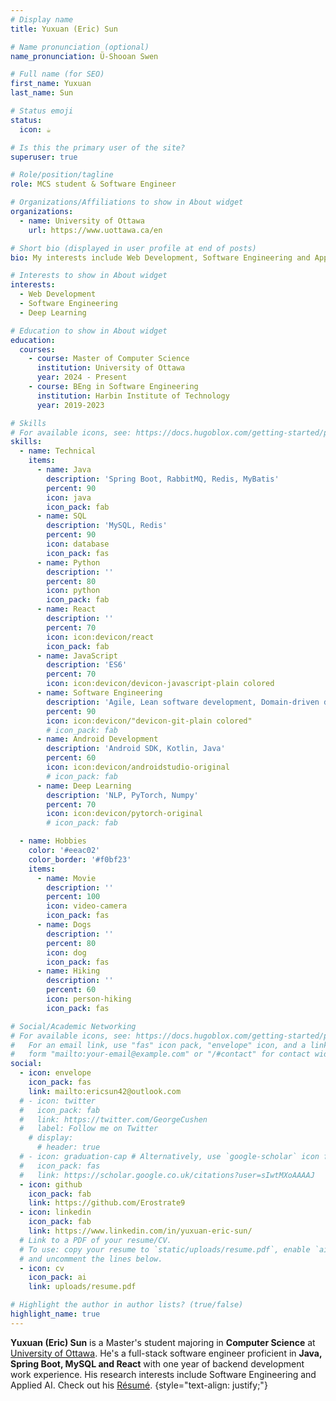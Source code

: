 ```yaml
---
# Display name
title: Yuxuan (Eric) Sun

# Name pronunciation (optional)
name_pronunciation: Ü-Shooan Swen

# Full name (for SEO)
first_name: Yuxuan
last_name: Sun

# Status emoji
status:
  icon: ☕️

# Is this the primary user of the site?
superuser: true

# Role/position/tagline
role: MCS student & Software Engineer

# Organizations/Affiliations to show in About widget
organizations:
  - name: University of Ottawa
    url: https://www.uottawa.ca/en

# Short bio (displayed in user profile at end of posts)
bio: My interests include Web Development, Software Engineering and Applied AI.

# Interests to show in About widget
interests:
  - Web Development
  - Software Engineering
  - Deep Learning

# Education to show in About widget
education:
  courses:
    - course: Master of Computer Science
      institution: University of Ottawa
      year: 2024 - Present
    - course: BEng in Software Engineering
      institution: Harbin Institute of Technology
      year: 2019-2023

# Skills
# For available icons, see: https://docs.hugoblox.com/getting-started/page-builder/#icons
skills:
  - name: Technical
    items:
      - name: Java
        description: 'Spring Boot, RabbitMQ, Redis, MyBatis'
        percent: 90
        icon: java
        icon_pack: fab
      - name: SQL
        description: 'MySQL, Redis'
        percent: 90
        icon: database
        icon_pack: fas
      - name: Python
        description: ''
        percent: 80
        icon: python
        icon_pack: fab
      - name: React
        description: ''
        percent: 70
        icon: icon:devicon/react
        icon_pack: fab
      - name: JavaScript
        description: 'ES6'
        percent: 70
        icon: icon:devicon/devicon-javascript-plain colored
      - name: Software Engineering
        description: 'Agile, Lean software development, Domain-driven design'
        percent: 90
        icon: icon:devicon/"devicon-git-plain colored"
        # icon_pack: fab
      - name: Android Development
        description: 'Android SDK, Kotlin, Java'
        percent: 60
        icon: icon:devicon/androidstudio-original
        # icon_pack: fab
      - name: Deep Learning
        description: 'NLP, PyTorch, Numpy'
        percent: 70
        icon: icon:devicon/pytorch-original
        # icon_pack: fab

  - name: Hobbies
    color: '#eeac02'
    color_border: '#f0bf23'
    items:
      - name: Movie
        description: ''
        percent: 100
        icon: video-camera
        icon_pack: fas
      - name: Dogs
        description: ''
        percent: 80
        icon: dog
        icon_pack: fas
      - name: Hiking
        description: ''
        percent: 60
        icon: person-hiking
        icon_pack: fas

# Social/Academic Networking
# For available icons, see: https://docs.hugoblox.com/getting-started/page-builder/#icons
#   For an email link, use "fas" icon pack, "envelope" icon, and a link in the
#   form "mailto:your-email@example.com" or "/#contact" for contact widget.
social:
  - icon: envelope
    icon_pack: fas
    link: mailto:ericsun42@outlook.com
  # - icon: twitter
  #   icon_pack: fab
  #   link: https://twitter.com/GeorgeCushen
  #   label: Follow me on Twitter
    # display:
      # header: true
  # - icon: graduation-cap # Alternatively, use `google-scholar` icon from `ai` icon pack
  #   icon_pack: fas
  #   link: https://scholar.google.co.uk/citations?user=sIwtMXoAAAAJ
  - icon: github
    icon_pack: fab
    link: https://github.com/Erostrate9
  - icon: linkedin
    icon_pack: fab
    link: https://www.linkedin.com/in/yuxuan-eric-sun/
  # Link to a PDF of your resume/CV.
  # To use: copy your resume to `static/uploads/resume.pdf`, enable `ai` icons in `params.yaml`,
  # and uncomment the lines below.
  - icon: cv
    icon_pack: ai
    link: uploads/resume.pdf

# Highlight the author in author lists? (true/false)
highlight_name: true
---
```


**Yuxuan (Eric) Sun** is a Master's student majoring in **Computer Science** at [University of Ottawa](https://service.scs.carleton.ca/ocics/about "OCICS"). He's a full-stack software engineer proficient in **Java, Spring Boot, MySQL and React** with one year of backend development work experience. His research interests include Software Engineering and Applied AI. Check out his [Résumé](https://erostrate9.github.io/uploads/resume.pdf "resume").
{style="text-align: justify;"}
